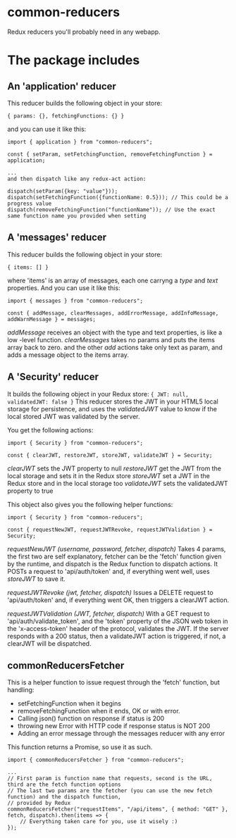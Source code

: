 # common-reducers
Redux reducers you'll probably need in any webapp.

# The package includes

## An 'application' reducer

This reducer builds the following object in your store:

```
{ params: {}, fetchingFunctions: {} }
```

and you can use it like this:

```
import { application } from "common-reducers";

const { setParam, setFetchingFunction, removeFetchingFunction } = application;

...
and then dispatch like any redux-act action:

dispatch(setParam({key: "value"}));
dispatch(setFetchingFunction({functionName: 0.5})); // This could be a progress value
dispatch(removeFetchingFunction("functionName")); // Use the exact same function name you provided when setting
```

## A 'messages' reducer

This reducer builds the following object in your store:

```
{ items: [] }
```

where 'items' is an array of messages, each one carryng a *type* and *text* properties.
And you can use it like this:

```
import { messages } from "common-reducers";

const { addMessage, clearMessages, addErrorMessage, addInfoMessage, addWarnMessage } = messages;
```

*addMessage* receives an object with the type and text properties, is like a low -level function.
*clearMessages* takes no params and puts the items array back to zero.
and the other *add* actions take only text as param, and adds a message object to the items array.

## A 'Security' reducer

It builds the following object in your Redux store: ```{ JWT: null, validatedJWT: false }```
This reducer stores the JWT in your HTML5 local storage for persistence, and uses the *validatedJWT* value to know if the local stored JWT was validated by the server.

You get the following actions:
```
import { Security } from "common-reducers";

const { clearJWT, restoreJWT, storeJWT, validateJWT } = Security;
```

*clearJWT* sets the JWT property to null
*restoreJWT* get the JWT from the local storage and sets it in the Redux store
*storeJWT* set a JWT in the Redux store and in the local storage too
*validateJWT* sets the validatedJWT property to true

This object also gives you the following helper functions:
```
import { Security } from "common-reducers";

const { requestNewJWT, requestJWTRevoke, requestJWTValidation } = Security;
```

*requestNewJWT (username, password, fetcher, dispatch)*
Takes 4 params, the first two are self explanatory, fetcher can be the 'fetch' function given by the runtime, and dispatch is the Redux function to dispatch actions.
It POSTs a request to 'api/auth/token' and, if everything went well, uses *storeJWT* to save it.

*requestJWTRevoke (jwt, fetcher, dispatch)*
Issues a DELETE request to 'api/auth/token' and, if everything went OK, then triggers a clearJWT action.

*requestJWTValidation (JWT, fetcher, dispatch)*
With a GET request to 'api/auth/validate_token', and the 'token' property of the JSON web token in the 'x-access-token' header of the protocol, validates the JWT.
If the server responds with a 200 status, then a validateJWT action is triggered, if not, a clearJWT will be dispatched.

## commonReducersFetcher

This is a helper function to issue request through the 'fetch' function, but handling:

* setFetchingFunction when it begins
* removeFetchingFunction when it ends, OK or with error.
* Calling json() function on response if status is 200
* throwing new Error with HTTP code if response status is NOT 200
* Adding an error message through the messages reducer with any error

This function returns a Promise, so use it as such.

```
import { commonReducersFetcher } from "common-reducers";

...
// First param is function name that requests, second is the URL, third are the fetch function options
// The last two params are the fetcher (you can use the new fetch function) and the dispatch function,
// provided by Redux
commonReducersFetcher("requestItems", "/api/items", { method: "GET" }, fetch, dispatch).then(items => {
	// Everything taken care for you, use it wisely :)
});
```
